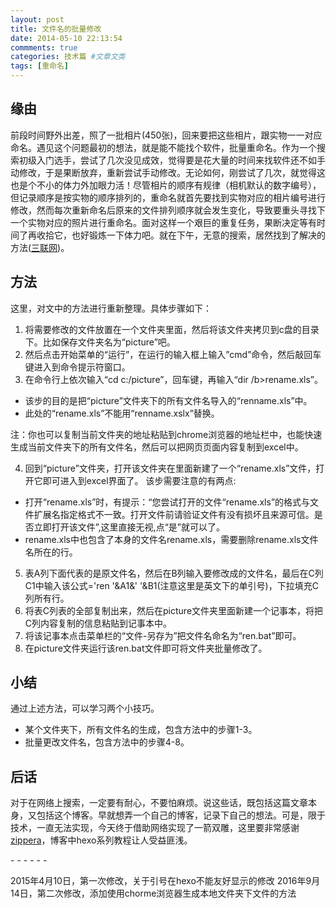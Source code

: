 ```yaml
---
layout: post
title: 文件名的批量修改
date: 2014-05-10 22:13:54
commments: true
categories: 技术篇 #文章文类
tags: [重命名]
---
```


## 缘由
前段时间野外出差，照了一批相片(450张)，回来要把这些相片，跟实物一一对应命名。遇见这个问题最初的想法，就是能不能找个软件，批量重命名。作为一个搜索初级入门选手，尝试了几次没见成效，觉得要是花大量的时间来找软件还不如手动修改，于是果断放弃，重新尝试手动修改。无论如何，刚尝试了几次，就觉得这也是个不小的体力外加眼力活！尽管相片的顺序有规律（相机默认的数字编号），但记录顺序是按实物的顺序排列的，重命名就首先要找到实物对应的相片编号进行修改，然而每次重新命名后原来的文件排列顺序就会发生变化，导致要重头寻找下一个实物对应的照片进行重命名。面对这样一个艰巨的重复任务，果断决定等有时间了再收拾它，也好锻炼一下体力吧。就在下午，无意的搜索，居然找到了解决的方法([三联网](http://www.3lian.com/edu/2013/01-21/54579.html))。

## 方法
这里，对文中的方法进行重新整理。具体步骤如下：

1. 将需要修改的文件放置在一个文件夹里面，然后将该文件夹拷贝到c盘的目录下。比如保存文件夹名为“picture”吧。
2. 然后点击开始菜单的“运行”，在运行的输入框上输入”cmd”命令，然后敲回车键进入到命令提示符窗口。
3. 在命令行上依次输入“cd c:/picture”，回车键，再输入“dir /b>rename.xls”。
 * 该步的目的是把“picture”文件夹下的所有文件名导入的“renname.xls”中。
 * 此处的“rename.xls”不能用“renname.xslx”替换。
 
 注：你也可以复制当前文件夹的地址粘贴到chrome浏览器的地址栏中，也能快速生成当前文件夹下的所有文件名，然后可以把网页页面内容复制到excel中。
 
4. 回到“picture”文件夹，打开该文件夹在里面新建了一个“rename.xls”文件，打开它即可进入到excel界面了。
该步需要注意的有两点:
 * 打开“rename.xls”时，有提示：“您尝试打开的文件“rename.xls”的格式与文件扩展名指定格式不一致。打开文件前请验证文件有没有损坏且来源可信。是否立即打开该文件”,这里直接无视,点“是”就可以了。
 * rename.xls中也包含了本身的文件名rename.xls，需要删除rename.xls文件名所在的行。
5. 表A列下面代表的是原文件名，然后在B列输入要修改成的文件名，最后在C列C1中输入该公式='ren '&A1&' '&B1(注意这里是英文下的单引号)，下拉填充C列所有行。
6. 将表C列表的全部复制出来，然后在picture文件夹里面新建一个记事本，将把C列内容复制的信息粘贴到记事本中。
7. 将该记事本点击菜单栏的“文件-另存为”把文件名命名为“ren.bat”即可。
8. 在picture文件夹运行该ren.bat文件即可将文件夹批量修改了。

## 小结
通过上述方法，可以学习两个小技巧。

- 某个文件夹下，所有文件名的生成，包含方法中的步骤1-3。
- 批量更改文件名，包含方法中的步骤4-8。

## 后话
对于在网络上搜索，一定要有耐心，不要怕麻烦。说这些话，既包括这篇文章本身，又包括这个博客。早就想弄一个自己的博客，记录下自己的想法。可是，限于技术，一直无法实现，今天终于借助网络实现了一箭双雕，这里要非常感谢[zippera](http://zipperary.com)，博客中hexo系列教程让人受益匪浅。

\- - - - - -

2015年4月10日，第一次修改，关于引号在hexo不能友好显示的修改
2016年9月14日，第二次修改，添加使用chorme浏览器生成本地文件夹下文件的方法